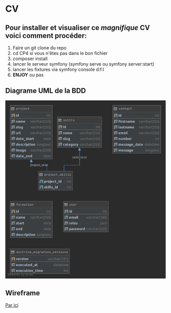 # CV

## Pour installer et visualiser ce _magnifique_ CV voici comment procéder:
1. Faire un git clone du repo
2. cd CP4 si vous n'êtes pas dans le bon fichier
3. composer install
4. lancer le serveur symfony (symfony serve ou symfony server:start)
5. lancer les fixtures via symfony console d:f:l
6. **ENJOY** ou pas

## Diagrame UML de la BDD
![BDD](https://github.com/christophe-kleitz/CV/blob/Blabla/CP4_CV.png)


## Wireframe
[Par ici](https://whimsical.com/cp-4-VvihbvNtcNvdLim7iCTtB5)
